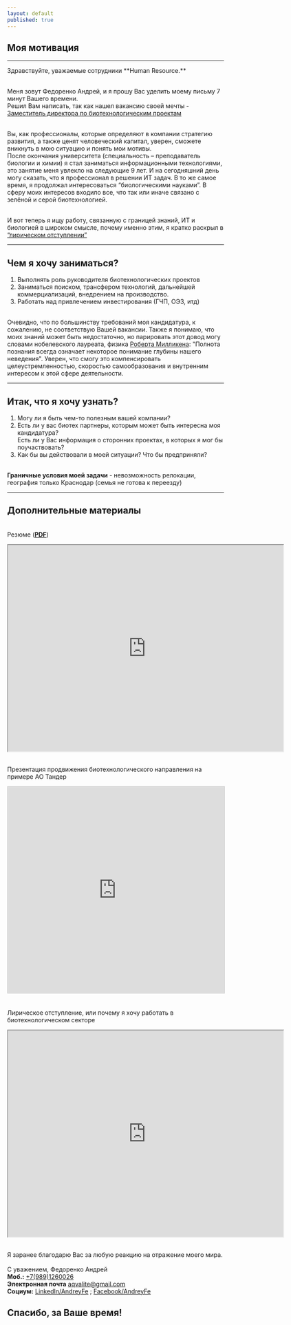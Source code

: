 ```yaml
---
layout: default
published: true
---
```


## Моя мотивация
<hr>
Здравствуйте, уважаемые сотрудники **Human Resource.**

<br> Меня зовут Федоренко Андрей, и я прошу Вас уделить моему письму 7 минут Вашего времени.
<br> Решил Вам написать, так как нашел вакансию своей мечты - [Заместитель директора по биотехнологическим проектам](https://krasnodar.hh.ru/vacancy/18695229) <br>

<br> Вы, как профессионалы, которые определяют в компании стратегию развития, а также ценят человеческий капитал, уверен, сможете вникнуть в мою ситуацию и понять мои мотивы.
<br> После окончания университета (специальность – преподаватель биологии и химии) я стал заниматься информационными технологиями, это занятие меня увлекло на следующие 9 лет. И на сегодняшний день могу сказать, что я профессионал в решении ИТ задач. В то же самое время, я продолжал интересоваться “биологическими науками”. В сферу моих интересов входило все, что так или иначе связано с зелёной и серой биотехнологией.

<br> И вот теперь я ищу работу, связанную с границей знаний, ИТ и биологией в широком смысле, почему именно этим, я кратко раскрыл в [“лирическом отступлении”](https://drive.google.com/file/d/0B9i6rNV6u9XuOHpubWlQcVBQMmc)
<hr>

## Чем я хочу заниматься?

1. Выполнять роль руководителя биотехнологических проектов
2. Заниматься поиском, трансфером технологий, дальнейшей коммерциализаций, внедрением на производство.
3. Работать над привлечением инвестирования (ГЧП, ОЭЗ, итд)

<br> Очевидно, что по большинству требований моя кандидатура, к сожалению, не соответствую Вашей вакансии.
Также я понимаю, что моих знаний может быть недостаточно, но парировать этот довод могу словами нобелевского лауреата, физика [Роберта Милликена](https://ru.wikipedia.org/wiki/%D0%AF_%D0%B7%D0%BD%D0%B0%D1%8E,_%D1%87%D1%82%D0%BE_%D0%BD%D0%B8%D1%87%D0%B5%D0%B3%D0%BE_%D0%BD%D0%B5_%D0%B7%D0%BD%D0%B0%D1%8E): "Полнота познания всегда означает некоторое понимание глубины нашего неведения". Уверен, что смогу это компенсировать целеустремленностью, скоростью самообразования и внутренним интересом к этой сфере деятельности. <br>  
<hr>

## Итак, что я хочу узнать?
1.  Могу ли я быть чем-то полезным вашей компании?
2.	Есть ли у вас биотех партнеры, которым может быть интересна моя кандидатура?
    <br> Есть ли у Вас информация о сторонних проектах, в которых я мог бы поучаствовать?
3.	Как бы вы действовали в моей ситуации? Что бы предприняли?

<br> **Граничные условия моей задачи** - невозможность релокации, география только Краснодар (семья не готова к переезду)
<hr>


## Дополнительные материалы
<br> Резюме (**[PDF](https://drive.google.com/open?id=0B9i6rNV6u9XuMV9vdEtrWkljSTg)**)
<iframe src="https://drive.google.com/file/d/0B9i6rNV6u9XuMV9vdEtrWkljSTg/preview" width="640" height="480"></iframe>

<br> Презентация продвижения биотехнологического направления на примере АО Тандер
<iframe src="https://www.slideshare.net/slideshow/embed_code/key/cRr5pdUDSo5Hkh" width="640" height="480" frameborder="0" marginwidth="0" marginheight="0" scrolling="no" style="border:1px solid #CCC; border-width:1px; margin-bottom:5px; max-width: 100%;" allowfullscreen> </iframe>

<br> Лирическое отступление, или почему я хочу работать в биотехнологическом секторе
<iframe src="https://drive.google.com/file/d/0B9i6rNV6u9XuOHpubWlQcVBQMmc/preview" width="640" height="480"></iframe>


<br> Я заранее благодарю Вас за любую реакцию на отражение моего мира. <br>
<br> С уважением, Федоренко Андрей
<br> **Моб.:**             [+7(989)1260026](tel:+79891260026)
<br> **Электронная почта** [aqvalite@gmail.com](malito:aqvalite@gmail.com)
<br> **Социум:**           [LinkedIn/AndreyFe](https://www.linkedin.com/in/andreyfe) ; [Facebook/AndreyFe](https://www.facebook.com/AndreyFe)

## Спасибо, за Ваше время!
